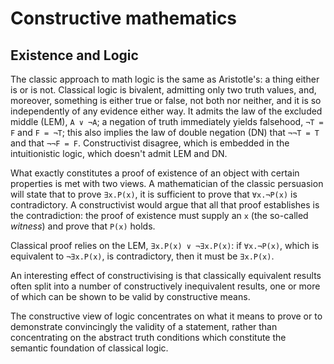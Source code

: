 # Constructive mathematics


## Existence and Logic

The classic approach to math logic is the same as Aristotle's: a thing either is or is not. Classical logic is bivalent, admitting only two truth values, and, moreover, something is either true or false, not both nor neither, and it is so independently of any evidence either way. It admits the law of the excluded middle (LEM), `A ∨ ¬A`; a negation of truth immediately yields falsehood, `¬T = F` and `F = ¬T`; this also implies the law of double negation (DN) that `¬¬T = T` and that `¬¬F = F`. Constructivist disagree, which is embedded in the intuitionistic logic, which doesn't admit LEM and DN.

What exactly constitutes a proof of existence of an object with certain properties is met with two views. A mathematician of the classic persuasion will state that to prove `∃x.P(x)`, it is sufficient to prove that `∀x.¬P(x)` is contradictory. A constructivist would argue that all that proof establishes is the contradiction: the proof of existence must supply an `x` (the so-called *witness*) and prove that `P(x)` holds.

Classical proof relies on the LEM, `∃x.P(x) ∨ ¬∃x.P(x)`: if `∀x.¬P(x)`, which is equivalent to `¬∃x.P(x)`, is contradictory, then it must be `∃x.P(x)`.

An interesting effect of constructivising is that classically equivalent results often split into a number of constructively inequivalent results, one or more of which can be shown to be valid by constructive means.

The constructive view of logic concentrates on what it means to prove or to demonstrate convincingly the validity of a statement, rather than concentrating on the abstract truth conditions which constitute the semantic foundation of classical logic.

